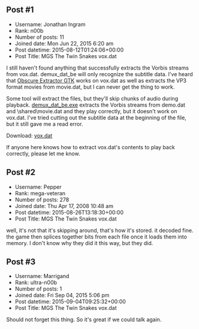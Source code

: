 ## Post #1
- Username: Jonathan Ingram
- Rank: n00b
- Number of posts: 11
- Joined date: Mon Jun 22, 2015 6:20 am
- Post datetime: 2015-08-12T01:24:06+00:00
- Post Title: MGS The Twin Snakes vox.dat

I still haven't found anything that successfully extracts the Vorbis streams from vox.dat. demux_dat_be will only recognize the subtitle data. I've heard that [Obscure Extractor GTK](http://sourceforge.net/projects/extractor-gtk/) works on vox.dat as well as extracts the VP3 format movies from movie.dat, but I can never get the thing to work.

Some tool will extract the files, but they'll skip chunks of audio during playback. [demux_dat_be.exe](http://www.hcs64.com/files/demux_dat_02.zip) extracts the Vorbis streams from demo.dat and \shared\movie.dat and they play correctly, but it doesn't work on vox.dat. I've tried cutting out the subtitle data at the beginning of the file, but it still gave me a read error.

Download: [vox.dat](https://www.dropbox.com/s/inbfby6ygx0dv1q/vox.dat?dl=0)

If anyone here knows how to extract vox.dat's contents to play back correctly, please let me know.
## Post #2
- Username: Pepper
- Rank: mega-veteran
- Number of posts: 278
- Joined date: Thu Apr 17, 2008 10:48 am
- Post datetime: 2015-08-26T13:18:30+00:00
- Post Title: MGS The Twin Snakes vox.dat

well, it's not that it's skipping around, that's how it's stored. it decoded fine. the game then splices together bits from each file once it loads them into memory. I don't know why they did it this way, but they did.
## Post #3
- Username: Marrigand
- Rank: ultra-n00b
- Number of posts: 1
- Joined date: Fri Sep 04, 2015 5:06 pm
- Post datetime: 2015-09-04T09:25:32+00:00
- Post Title: MGS The Twin Snakes vox.dat

Should not forget this thing. So it's great if we could talk again.
